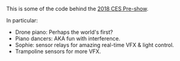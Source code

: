 
This is some of the code behind the [2018 CES Pre-show](https://vimeo.com/intelpr/review/250228872/716bb14dd0).

In particular:
  - Drone piano: Perhaps the world's first?
  - Piano dancers: AKA fun with interference.
  - Sophie: sensor relays for amazing real-time VFX & light control.
  - Trampoline sensors for more VFX.
